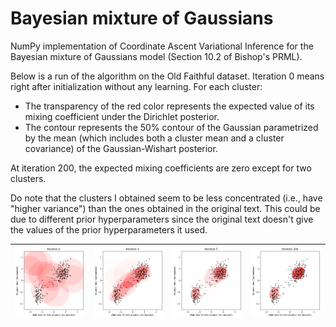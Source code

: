 # Bayesian mixture of Gaussians

NumPy implementation of Coordinate Ascent Variational Inference for the Bayesian mixture of Gaussians model (Section 10.2 of Bishop's PRML).

Below is a run of the algorithm on the Old Faithful dataset. Iteration 0 means right after initialization without any learning. For each cluster: 

- The transparency of the red color represents the expected value of its mixing coefficient under the Dirichlet posterior. 
- The contour represents the 50% contour of the Gaussian parametrized by the mean (which includes both a cluster mean and a cluster covariance) of the Gaussian-Wishart posterior.

At iteration 200, the expected mixing coefficients are zero except for two clusters.

Do note that the clusters I obtained seem to be less concentrated (i.e., have "higher variance") than the ones obtained in the original text. This could be due to different prior hyperparameters since the original text doesn't give the values of the prior hyperparameters it used.

![](/pngs/iter_0.png) | ![](/pngs/iter_1.png) | ![](/pngs/iter_5.png) | ![](/pngs/iter_200.png)
:-------------------------:|:-------------------------:|:-------------------------:|:-------------------------:|
